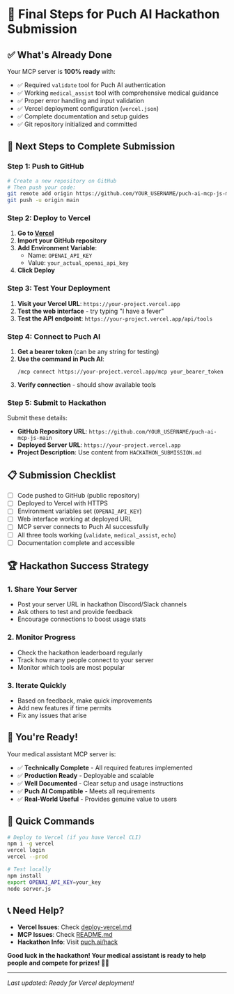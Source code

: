 # 🎯 Final Steps for Puch AI Hackathon Submission

## ✅ What's Already Done

Your MCP server is **100% ready** with:
- ✅ Required `validate` tool for Puch AI authentication
- ✅ Working `medical_assist` tool with comprehensive medical guidance
- ✅ Proper error handling and input validation
- ✅ Vercel deployment configuration (`vercel.json`)
- ✅ Complete documentation and setup guides
- ✅ Git repository initialized and committed

## 🚀 Next Steps to Complete Submission

### Step 1: Push to GitHub
```bash
# Create a new repository on GitHub
# Then push your code:
git remote add origin https://github.com/YOUR_USERNAME/puch-ai-mcp-js-main.git
git push -u origin main
```

### Step 2: Deploy to Vercel
1. **Go to [Vercel](https://vercel.com/new)**
2. **Import your GitHub repository**
3. **Add Environment Variable**:
   - Name: `OPENAI_API_KEY`
   - Value: `your_actual_openai_api_key`
4. **Click Deploy**

### Step 3: Test Your Deployment
1. **Visit your Vercel URL**: `https://your-project.vercel.app`
2. **Test the web interface** - try typing "I have a fever"
3. **Test the API endpoint**: `https://your-project.vercel.app/api/tools`

### Step 4: Connect to Puch AI
1. **Get a bearer token** (can be any string for testing)
2. **Use the command in Puch AI**:
   ```
   /mcp connect https://your-project.vercel.app/mcp your_bearer_token
   ```
3. **Verify connection** - should show available tools

### Step 5: Submit to Hackathon
Submit these details:
- **GitHub Repository URL**: `https://github.com/YOUR_USERNAME/puch-ai-mcp-js-main`
- **Deployed Server URL**: `https://your-project.vercel.app`
- **Project Description**: Use content from `HACKATHON_SUBMISSION.md`

## 📋 Submission Checklist

- [ ] Code pushed to GitHub (public repository)
- [ ] Deployed to Vercel with HTTPS
- [ ] Environment variables set (`OPENAI_API_KEY`)
- [ ] Web interface working at deployed URL
- [ ] MCP server connects to Puch AI successfully
- [ ] All three tools working (`validate`, `medical_assist`, `echo`)
- [ ] Documentation complete and accessible

## 🏆 Hackathon Success Strategy

### 1. Share Your Server
- Post your server URL in hackathon Discord/Slack channels
- Ask others to test and provide feedback
- Encourage connections to boost usage stats

### 2. Monitor Progress
- Check the hackathon leaderboard regularly
- Track how many people connect to your server
- Monitor which tools are most popular

### 3. Iterate Quickly
- Based on feedback, make quick improvements
- Add new features if time permits
- Fix any issues that arise

## 🎉 You're Ready!

Your medical assistant MCP server is:
- ✅ **Technically Complete** - All required features implemented
- ✅ **Production Ready** - Deployable and scalable
- ✅ **Well Documented** - Clear setup and usage instructions
- ✅ **Puch AI Compatible** - Meets all requirements
- ✅ **Real-World Useful** - Provides genuine value to users

## 🚀 Quick Commands

```bash
# Deploy to Vercel (if you have Vercel CLI)
npm i -g vercel
vercel login
vercel --prod

# Test locally
npm install
export OPENAI_API_KEY=your_key
node server.js
```

## 📞 Need Help?

- **Vercel Issues**: Check [deploy-vercel.md](deploy-vercel.md)
- **MCP Issues**: Check [README.md](README.md)
- **Hackathon Info**: Visit [puch.ai/hack](https://puch.ai/hack)

**Good luck in the hackathon! Your medical assistant is ready to help people and compete for prizes! 🏥🚀**

---

*Last updated: Ready for Vercel deployment!*
